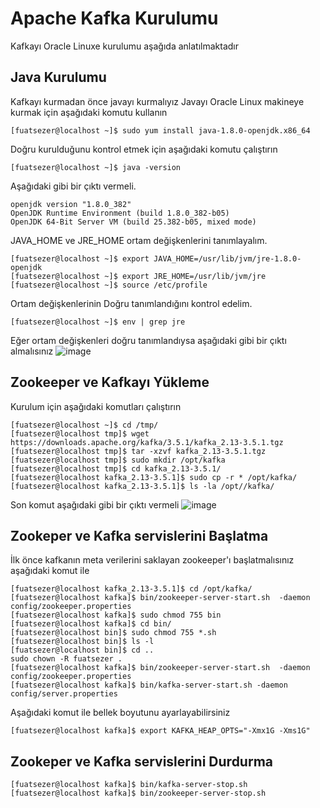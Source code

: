# Apache Kafka Kurulumu
Kafkayı Oracle Linuxe kurulumu aşağıda anlatılmaktadır
## Java Kurulumu
Kafkayı kurmadan önce javayı kurmalıyız
Javayı Oracle Linux makineye kurmak için aşağıdaki komutu kullanın
```console
[fuatsezer@localhost ~]$ sudo yum install java-1.8.0-openjdk.x86_64
```
Doğru kurulduğunu kontrol etmek için aşağıdaki komutu çalıştırın
```console
[fuatsezer@localhost ~]$ java -version
```
Aşağıdaki gibi bir çıktı vermeli.
```
openjdk version "1.8.0_382"
OpenJDK Runtime Environment (build 1.8.0_382-b05)
OpenJDK 64-Bit Server VM (build 25.382-b05, mixed mode)
```
 JAVA_HOME ve JRE_HOME ortam değişkenlerini tanımlayalım.
```console
[fuatsezer@localhost ~]$ export JAVA_HOME=/usr/lib/jvm/jre-1.8.0-openjdk
[fuatsezer@localhost ~]$ export JRE_HOME=/usr/lib/jvm/jre
[fuatsezer@localhost ~]$ source /etc/profile
```
Ortam değişkenlerinin Doğru tanımlandığını kontrol edelim.
```console
[fuatsezer@localhost ~]$ env | grep jre
```
Eğer ortam değişkenleri doğru tanımlandıysa aşağıdaki gibi bir çıktı almalısınız
![image](https://github.com/fuatsezer/Apache-Kafka/assets/63423939/7062f5d3-ad82-4aac-ab84-5a1d500761d8)

## Zookeeper ve Kafkayı Yükleme
Kurulum için aşağıdaki komutları çalıştırın
```console
[fuatsezer@localhost ~]$ cd /tmp/
[fuatsezer@localhost tmp]$ wget https://downloads.apache.org/kafka/3.5.1/kafka_2.13-3.5.1.tgz
[fuatsezer@localhost tmp]$ tar -xzvf kafka_2.13-3.5.1.tgz
[fuatsezer@localhost tmp]$ sudo mkdir /opt/kafka
[fuatsezer@localhost tmp]$ cd kafka_2.13-3.5.1/
[fuatsezer@localhost kafka_2.13-3.5.1]$ sudo cp -r * /opt/kafka/
[fuatsezer@localhost kafka_2.13-3.5.1]$ ls -la /opt//kafka/
```
Son komut aşağıdaki gibi bir çıktı vermeli
![image](https://github.com/fuatsezer/Apache-Kafka/assets/63423939/0cc2e1cc-9d6a-42c6-8e8e-7c5e0de92800)

## Zookeper ve Kafka servislerini Başlatma
İlk önce kafkanın meta verilerini saklayan zookeeper'ı başlatmalısınız aşağıdaki komut ile
```console
[fuatsezer@localhost kafka_2.13-3.5.1]$ cd /opt/kafka/
[fuatsezer@localhost kafka]$ bin/zookeeper-server-start.sh  -daemon config/zookeeper.properties
[fuatsezer@localhost kafka]$ sudo chmod 755 bin
[fuatsezer@localhost kafka]$ cd bin/
[fuatsezer@localhost bin]$ sudo chmod 755 *.sh
[fuatsezer@localhost bin]$ ls -l
[fuatsezer@localhost bin]$ cd ..
sudo chown -R fuatsezer .
[fuatsezer@localhost kafka]$ bin/zookeeper-server-start.sh  -daemon config/zookeeper.properties
[fuatsezer@localhost kafka]$ bin/kafka-server-start.sh -daemon config/server.properties
```
Aşağıdaki komut ile bellek boyutunu ayarlayabilirsiniz
```console
[fuatsezer@localhost kafka]$ export KAFKA_HEAP_OPTS="-Xmx1G -Xms1G"
```
## Zookeper ve Kafka servislerini Durdurma
```console
[fuatsezer@localhost kafka]$ bin/kafka-server-stop.sh
[fuatsezer@localhost kafka]$ bin/zookeeper-server-stop.sh
```



